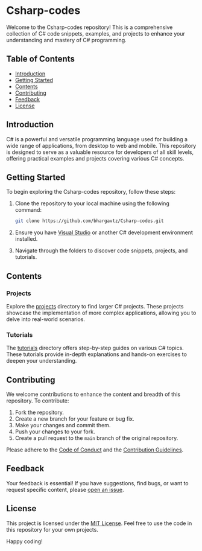 # Csharp-codes

Welcome to the Csharp-codes repository! This is a comprehensive collection of C# code snippets, examples, and projects to enhance your understanding and mastery of C# programming.

## Table of Contents
- [Introduction](#introduction)
- [Getting Started](#getting-started)
- [Contents](#contents)
- [Contributing](#contributing)
- [Feedback](#feedback)
- [License](#license)

## Introduction

C# is a powerful and versatile programming language used for building a wide range of applications, from desktop to web and mobile. This repository is designed to serve as a valuable resource for developers of all skill levels, offering practical examples and projects covering various C# concepts.

## Getting Started

To begin exploring the Csharp-codes repository, follow these steps:

1. Clone the repository to your local machine using the following command:

    ```bash
    git clone https://github.com/bhargavtz/Csharp-codes.git
    ```

2. Ensure you have [Visual Studio](https://visualstudio.microsoft.com/) or another C# development environment installed.

3. Navigate through the folders to discover code snippets, projects, and tutorials.

## Contents

### Projects

Explore the [projects](projects/) directory to find larger C# projects. These projects showcase the implementation of more complex applications, allowing you to delve into real-world scenarios.

### Tutorials

The [tutorials](tutorials/) directory offers step-by-step guides on various C# topics. These tutorials provide in-depth explanations and hands-on exercises to deepen your understanding.

## Contributing

We welcome contributions to enhance the content and breadth of this repository. To contribute:

1. Fork the repository.
2. Create a new branch for your feature or bug fix.
3. Make your changes and commit them.
4. Push your changes to your fork.
5. Create a pull request to the `main` branch of the original repository.

Please adhere to the [Code of Conduct](CODE_OF_CONDUCT.md) and the [Contribution Guidelines](CONTRIBUTING.md).

## Feedback

Your feedback is essential! If you have suggestions, find bugs, or want to request specific content, please [open an issue](https://github.com/your-username/Csharp-codes/issues).

## License

This project is licensed under the [MIT License](LICENSE). Feel free to use the code in this repository for your own projects.

Happy coding!

